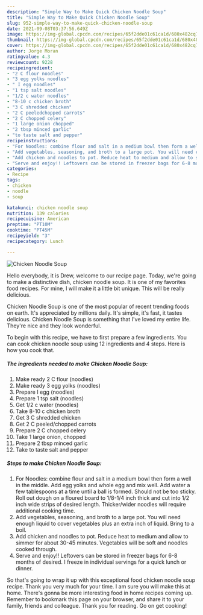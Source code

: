 ```yaml
---
description: "Simple Way to Make Quick Chicken Noodle Soup"
title: "Simple Way to Make Quick Chicken Noodle Soup"
slug: 952-simple-way-to-make-quick-chicken-noodle-soup
date: 2021-09-08T03:37:56.649Z
image: https://img-global.cpcdn.com/recipes/65f2dde01c61ca1d/680x482cq70/chicken-noodle-soup-recipe-main-photo.jpg
thumbnail: https://img-global.cpcdn.com/recipes/65f2dde01c61ca1d/680x482cq70/chicken-noodle-soup-recipe-main-photo.jpg
cover: https://img-global.cpcdn.com/recipes/65f2dde01c61ca1d/680x482cq70/chicken-noodle-soup-recipe-main-photo.jpg
author: Jorge Moran
ratingvalue: 4.3
reviewcount: 9228
recipeingredient:
- "2 C flour noodles"
- "3 egg yolks noodles"
- " I egg noodles"
- "1 tsp salt noodles"
- "1/2 c water noodles"
- "8-10 c chicken broth"
- "3 C shredded chicken"
- "2 C peeledchopped carrots"
- "2 C chopped celery"
- "1 large onion chopped"
- "2 tbsp minced garlic"
- "to taste salt and pepper"
recipeinstructions:
- "For Noodles: combine flour and salt in a medium bowl then form a well in the middle. Add egg yolks and whole egg and mix well. Add water a few tablespoons at a time until a ball is formed. Should not be too sticky. Roll out dough on a floured board to 1/8-1/4 inch thick and cut into 1/2 inch wide strips of desired length. Thicker/wider noodles will require additional cooking time."
- "Add vegetables, seasoning, and broth to a large pot. You will need enough liquid to cover vegetables plus an extra inch of liquid. Bring to a boil."
- "Add chicken and noodles to pot. Reduce heat to medium and allow to simmer for about 30-45 minutes. Vegetables will be soft and noodles cooked through."
- "Serve and enjoy!! Leftovers can be stored in freezer bags for 6-8 months of desired. I freeze in individual servings for a quick lunch or dinner."
categories:
- Recipe
tags:
- chicken
- noodle
- soup

katakunci: chicken noodle soup 
nutrition: 139 calories
recipecuisine: American
preptime: "PT10M"
cooktime: "PT45M"
recipeyield: "3"
recipecategory: Lunch

---
```



![Chicken Noodle Soup](https://img-global.cpcdn.com/recipes/65f2dde01c61ca1d/680x482cq70/chicken-noodle-soup-recipe-main-photo.jpg)

Hello everybody, it is Drew, welcome to our recipe page. Today, we're going to make a distinctive dish, chicken noodle soup. It is one of my favorites food recipes. For mine, I will make it a little bit unique. This will be really delicious.



Chicken Noodle Soup is one of the most popular of recent trending foods on earth. It's appreciated by millions daily. It's simple, it's fast, it tastes delicious. Chicken Noodle Soup is something that I've loved my entire life. They're nice and they look wonderful.


To begin with this recipe, we have to first prepare a few ingredients. You can cook chicken noodle soup using 12 ingredients and 4 steps. Here is how you cook that.

<!--inarticleads1-->

##### The ingredients needed to make Chicken Noodle Soup:

1. Make ready 2 C flour (noodles)
1. Make ready 3 egg yolks (noodles)
1. Prepare  I egg (noodles)
1. Prepare 1 tsp salt (noodles)
1. Get 1/2 c water (noodles)
1. Take 8-10 c chicken broth
1. Get 3 C shredded chicken
1. Get 2 C peeled/chopped carrots
1. Prepare 2 C chopped celery
1. Take 1 large onion, chopped
1. Prepare 2 tbsp minced garlic
1. Take to taste salt and pepper




<!--inarticleads2-->

##### Steps to make Chicken Noodle Soup:

1. For Noodles: combine flour and salt in a medium bowl then form a well in the middle. Add egg yolks and whole egg and mix well. Add water a few tablespoons at a time until a ball is formed. Should not be too sticky. Roll out dough on a floured board to 1/8-1/4 inch thick and cut into 1/2 inch wide strips of desired length. Thicker/wider noodles will require additional cooking time.
1. Add vegetables, seasoning, and broth to a large pot. You will need enough liquid to cover vegetables plus an extra inch of liquid. Bring to a boil.
1. Add chicken and noodles to pot. Reduce heat to medium and allow to simmer for about 30-45 minutes. Vegetables will be soft and noodles cooked through.
1. Serve and enjoy!! Leftovers can be stored in freezer bags for 6-8 months of desired. I freeze in individual servings for a quick lunch or dinner.




So that's going to wrap it up with this exceptional food chicken noodle soup recipe. Thank you very much for your time. I am sure you will make this at home. There's gonna be more interesting food in home recipes coming up. Remember to bookmark this page on your browser, and share it to your family, friends and colleague. Thank you for reading. Go on get cooking!
